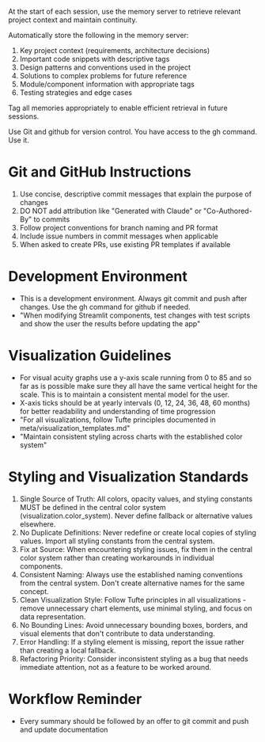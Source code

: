 At the start of each session, use the memory server to retrieve relevant project context and maintain continuity.

Automatically store the following in the memory server:
1. Key project context (requirements, architecture decisions)
2. Important code snippets with descriptive tags
3. Design patterns and conventions used in the project
4. Solutions to complex problems for future reference
5. Module/component information with appropriate tags
6. Testing strategies and edge cases

Tag all memories appropriately to enable efficient retrieval in future sessions.

Use Git and github  for version control. You have access to the gh command. Use it.

# Git and GitHub Instructions
1. Use concise, descriptive commit messages that explain the purpose of changes
2. DO NOT add attribution like "Generated with Claude" or "Co-Authored-By" to commits
3. Follow project conventions for branch naming and PR format
4. Include issue numbers in commit messages when applicable
5. When asked to create PRs, use existing PR templates if available

# Development Environment
- This is a development environment. Always git commit and push after changes. Use the gh command for github if needed.
- "When modifying Streamlit components, test changes with test scripts and show the user the results before updating the app"

# Visualization Guidelines
- For visual acuity graphs use a y-axis scale running from 0 to 85 and so far as is possible make sure they all have the same vertical height for the scale. This is to maintain a consistent mental model for the user.
- X-axis ticks should be at yearly intervals (0, 12, 24, 36, 48, 60 months) for better readability and understanding of time progression
- "For all visualizations, follow Tufte principles documented in meta/visualization_templates.md"
- "Maintain consistent styling across charts with the established color system"

# Styling and Visualization Standards

  1. Single Source of Truth: All colors, opacity values, and styling constants MUST be defined in the central color system
  (visualization.color_system). Never define fallback or alternative values elsewhere.
  2. No Duplicate Definitions: Never redefine or create local copies of styling values. Import all styling constants from the
   central system.
  3. Fix at Source: When encountering styling issues, fix them in the central color system rather than creating workarounds
  in individual components.
  4. Consistent Naming: Always use the established naming conventions from the central system. Don't create alternative names
   for the same concept.
  5. Clean Visualization Style: Follow Tufte principles in all visualizations - remove unnecessary chart elements, use
  minimal styling, and focus on data representation.
  6. No Bounding Lines: Avoid unnecessary bounding boxes, borders, and visual elements that don't contribute to data
  understanding.
  7. Error Handling: If a styling element is missing, report the issue rather than creating a local fallback.
  8. Refactoring Priority: Consider inconsistent styling as a bug that needs immediate attention, not as a feature to be
  worked around.

# Workflow Reminder
- Every summary should be followed by an offer to git commit and push and update documentation